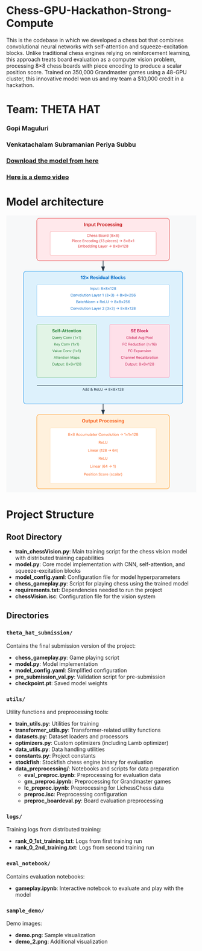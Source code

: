 # Chess-GPU-Hackathon-Strong-Compute

This is the codebase in which we developed a chess bot that combines convolutional neural networks with self-attention and squeeze-excitation blocks. Unlike traditional chess engines relying on reinforcement learning, this approach treats board evaluation as a computer vision problem, processing 8×8 chess boards with piece encoding to produce a scalar position score. Trained on 350,000 Grandmaster games using a 48-GPU cluster, this innovative model won us and my team a $10,000 credit in a hackathon.

# Team: THETA HAT
### Gopi Maguluri
### Venkatachalam Subramanian Periya Subbu


### [Download the model from here](https://drive.google.com/file/d/1YGw2ALPADgDksUJsQrTEXxSHVNf-L3EN/view?usp=sharing)

### [Here is a demo video](https://drive.google.com/file/d/1NjxraVBCrHRyEOtKoU4VkW28or7WkpUj/view?usp=drive_link)

# Model architecture
![model architecture](Theta_Hat_Model_Architecture.png)

# Project Structure

## Root Directory
- **train_chessVision.py**: Main training script for the chess vision model with distributed training capabilities
- **model.py**: Core model implementation with CNN, self-attention, and squeeze-excitation blocks
- **model_config.yaml**: Configuration file for model hyperparameters
- **chess_gameplay.py**: Script for playing chess using the trained model
- **requirements.txt**: Dependencies needed to run the project
- **chessVision.isc**: Configuration file for the vision system

## Directories

### ```theta_hat_submission/```
Contains the final submission version of the project:
- **chess_gameplay.py**: Game playing script
- **model.py**: Model implementation
- **model_config.yaml**: Simplified configuration
- **pre_submission_val.py**: Validation script for pre-submission
- **checkpoint.pt**: Saved model weights

### ```utils/```
Utility functions and preprocessing tools:
- **train_utils.py**: Utilities for training
- **transformer_utils.py**: Transformer-related utility functions
- **datasets.py**: Dataset loaders and processors
- **optimizers.py**: Custom optimizers (including Lamb optimizer)
- **data_utils.py**: Data handling utilities
- **constants.py**: Project constants
- **stockfish**: Stockfish chess engine binary for evaluation
- **data_preprocessing/**: Notebooks and scripts for data preparation
  - **eval_preproc.ipynb**: Preprocessing for evaluation data
  - **gm_preproc.ipynb**: Preprocessing for Grandmaster games
  - **lc_preproc.ipynb**: Preprocessing for LichessChess data
  - **preproc.isc**: Preprocessing configuration
  - **preproc_boardeval.py**: Board evaluation preprocessing

### ```logs/```
Training logs from distributed training:
- **rank_0_1st_training.txt**: Logs from first training run
- **rank_0_2nd_training.txt**: Logs from second training run

### ```eval_notebook/```
Contains evaluation notebooks:
- **gameplay.ipynb**: Interactive notebook to evaluate and play with the model

### ```sample_demo/```
Demo images:
- **demo.png**: Sample visualization
- **demo_2.png**: Additional visualization
